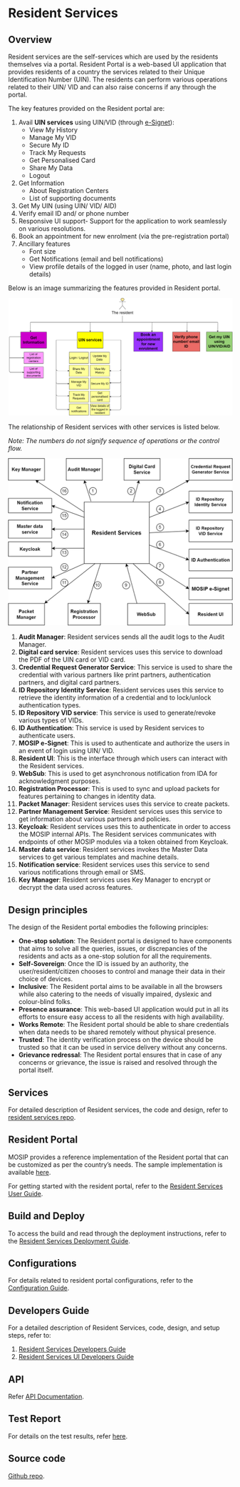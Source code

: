# Resident Services

## Overview

Resident services are the self-services which are used by the residents themselves via a portal. Resident Portal is a web-based UI application that provides residents of a country the services related to their Unique Identification Number (UIN). The residents can perform various operations related to their UIN/ VID and can also raise concerns if any through the portal.

The key features provided on the Resident portal are:

1. Avail **UIN services** using UIN/VID (through [e-Signet](https://docs.esignet.io)):
     * View My History
     * Manage My VID
     * Secure My ID
     * Track My Requests
     * Get Personalised Card
     * Share My Data
     * Logout
2. Get Information 
    * About Registration Centers
    * List of supporting documents
3. Get My UIN (using UIN/ VID/ AID)
4. Verify email ID and/ or phone number 
5. Responsive UI support- Support for the application to work seamlessly on various resolutions.
6. Book an appointment for new enrolment (via the pre-registration portal)
7. Ancillary features
     * Font size
     *  Get Notifications (email and bell notifications)
     * View profile details of the logged in user (name, photo, and last login details)
       
Below is an image summarizing the features provided in Resident portal.

![](_images/rs-feature-list.png)

The relationship of Resident services with other services is listed below. 

_Note: The numbers do not signify sequence of operations or the control flow._

![](_images/rs-entity-relationship-updated.png)

1.	__Audit Manager__: Resident services sends all the audit logs to the Audit Manager.
2.	__Digital card service__: Resident services uses this service to download the PDF of the UIN card or VID card.
3.	__Credential Request Generator Service__: This service is used to share the credential with various partners like print partners, authentication partners, and digital card partners.
4.	__ID Repository Identity Service__: Resident services uses this service to retrieve the identity information of a credential and to lock/unlock authentication types.
6.	__ID Repository VID service__: This service is used to generate/revoke various types of VIDs.
7.	__ID Authentication__: This service is used by Resident services to authenticate users.
8.	__MOSIP e-Signet__: This is used to authenticate and authorize the users in an event of login using UIN/ VID.
9.	__Resident UI__: This is the interface through which users can interact with the Resident services.
10.	__WebSub__: This is used to get asynchronous notification from IDA for acknowledgment purposes.
11.	__Registration Processor__: This is used to sync and upload packets for features pertaining to changes in identity data.
12.	__Packet Manager__: Resident services uses this service to create packets.
13.	__Partner Management Service__: Resident services uses this service to get information about various partners and policies.
14.	__Keycloak__: Resident services uses this to authenticate in order to access the MOSIP internal APIs. The Resident services communicates with endpoints of other MOSIP modules via a token obtained from Keycloak.
15.	__Master data service__: Resident services invokes the Master Data services to get various templates and machine details.
16.	__Notification service__: Resident services uses this service to send various notifications through email or SMS.
17.	__Key Manager__: Resident services uses Key Manager to encrypt or decrypt the data used across features.


## Design principles

The design of the Resident portal embodies the following principles:

* __One-stop solution__: The Resident portal is designed to have components that aims to solve all the queries, issues, or discrepancies of the residents and acts as a one-stop solution for all the requirements.
* __Self-Sovereign__: Once the ID is issued by an authority, the user/resident/citizen chooses to control and manage their data in their choice of devices.
* __Inclusive__: The Resident portal aims to be available in all the browsers while also catering to the needs of visually impaired, dyslexic and colour-blind folks.
* __Presence assurance__: This web-based UI application would put in all its efforts to ensure easy access to all the residents with high availability.
* __Works Remote__: The Resident portal should be able to share credentials when data needs to be shared remotely without physical presence.
* __Trusted__: The identity verification process on the device should be trusted so that it can be used in service delivery without any concerns.
* __Grievance redressal__: The Resident portal ensures that in case of any concerns or grievance, the issue is raised and resolved through the portal itself.

## Services

For detailed description of Resident services, the code and design, refer to [resident services repo](https://github.com/mosip/resident-services/tree/develop).

## Resident Portal

MOSIP provides a reference implementation of the Resident portal that can be customized as per the country’s needs. The sample implementation is available [here](https://github.com/mosip/resident-ui/tree/develop).

For getting started with the resident portal, refer to the [Resident Services User Guide](resident-services-user-guide.md).

## Build and Deploy

To access the build and read through the deployment instructions, refer to the [Resident Services Deployment Guide](resident-services-deployment-guide.nmd).

## Configurations

For details related to resident portal configurations, refer to the [Configuration Guide](resident-services-configuration-guide.md).

## Developers Guide

For a detailed description of Resident Services, code, design, and setup steps, refer to:
1. [Resident Services Developers Guide](resident-services-developer-guide.md)
2. [Resident Services UI Developers Guide](resident-services-ui-developer-guide.md)

## API

Refer [API Documentation](https://mosip.stoplight.io/docs/resident/9a5192571fc51-document).

## Test Report

For details on the test results, refer [here](https://github.com/mosip/test-management/tree/master/).

## Source code 

[Github repo](https://github.com/mosip/resident-services/tree/release-1.2.0).

